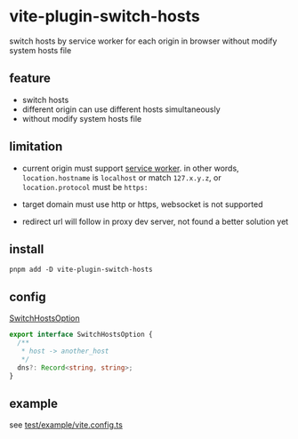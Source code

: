 # vite-plugin-switch-hosts

switch hosts by service worker for each origin in browser without modify system hosts file

## feature

- switch hosts
- different origin can use different hosts simultaneously
- without modify system hosts file

## limitation

- current origin must support [service worker](https://developer.mozilla.org/docs/Web/API/Service_Worker_API). in other words, `location.hostname` is `localhost` or match `127.x.y.z`, or `location.protocol` must be `https:`

- target domain must use http or https, websocket is not supported

- redirect url will follow in proxy dev server, not found a better solution yet

## install

```shell
pnpm add -D vite-plugin-switch-hosts
```

## config

[SwitchHostsOption](./src/index.ts#L17)

```ts
export interface SwitchHostsOption {
  /**
   * host -> another_host
   */
  dns?: Record<string, string>;
}
```

## example

see [test/example/vite.config.ts](./test/example/vite.config.ts)
